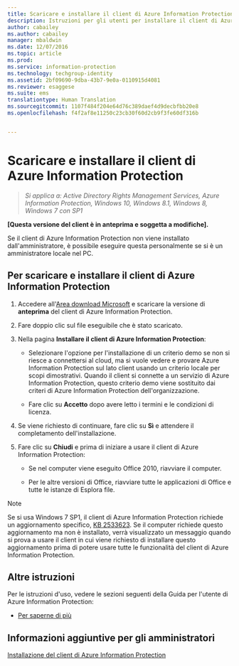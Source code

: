```yaml
---
title: Scaricare e installare il client di Azure Information Protection | Azure Information Protection
description: Istruzioni per gli utenti per installare il client di Azure Information Protection per Windows, in modo da potere classificare e proteggere documenti e messaggi di posta elettronica.
author: cabailey
ms.author: cabailey
manager: mbaldwin
ms.date: 12/07/2016
ms.topic: article
ms.prod: 
ms.service: information-protection
ms.technology: techgroup-identity
ms.assetid: 2bf09690-9dba-43b7-9e0a-0110915d4081
ms.reviewer: esaggese
ms.suite: ems
translationtype: Human Translation
ms.sourcegitcommit: 1107f484f204e64d76c389daef4d9decbfbb20e8
ms.openlocfilehash: f4f2af8e11250c23cb30f60d2cb9f3fe60df316b


---
```


# <a name="download-and-install-the-azure-information-protection-client"></a>Scaricare e installare il client di Azure Information Protection

>*Si applica a: Active Directory Rights Management Services, Azure Information Protection, Windows 10, Windows 8.1, Windows 8, Windows 7 con SP1*

**[Questa versione del client è in anteprima e soggetta a modifiche].**

Se il client di Azure Information Protection non viene installato dall'amministratore, è possibile eseguire questa personalmente se si è un amministratore locale nel PC.

## <a name="to-download-and-install-the-azure-information-protection-client"></a>Per scaricare e installare il client di Azure Information Protection

1.  Accedere all'[Area download Microsoft](https://www.microsoft.com/en-us/download/details.aspx?id=53018) e scaricare la versione di **anteprima** del client di Azure Information Protection.

2. Fare doppio clic sul file eseguibile che è stato scaricato. 

3. Nella pagina **Installare il client di Azure Information Protection**: 
    
    - Selezionare l'opzione per l'installazione di un criterio demo se non si riesce a connettersi al cloud, ma si vuole vedere e provare Azure Information Protection sul lato client usando un criterio locale per scopi dimostrativi. Quando il client si connette a un servizio di Azure Information Protection, questo criterio demo viene sostituito dai criteri di Azure Information Protection dell'organizzazione.
    
    - Fare clic su **Accetto** dopo avere letto i termini e le condizioni di licenza.

4. Se viene richiesto di continuare, fare clic su **Sì** e attendere il completamento dell'installazione.

3. Fare clic su **Chiudi** e prima di iniziare a usare il client di Azure Information Protection:

    - Se nel computer viene eseguito Office 2010, riavviare il computer.
    
    - Per le altre versioni di Office, riavviare tutte le applicazioni di Office e tutte le istanze di Esplora file.

> [!NOTE]
> Se si usa Windows 7 SP1, il client di Azure Information Protection richiede un aggiornamento specifico, [KB 2533623](https://support.microsoft.com/en-us/kb/2533623). Se il computer richiede questo aggiornamento ma non è installato, verrà visualizzato un messaggio quando si prova a usare il client in cui viene richiesto di installare questo aggiornamento prima di potere usare tutte le funzionalità del client di Azure Information Protection.

## <a name="other-instructions"></a>Altre istruzioni
Per le istruzioni d'uso, vedere le sezioni seguenti della Guida per l'utente di Azure Information Protection:

-   [Per saperne di più](client-user-guide.md#what-do-you-want-to-do)

## <a name="additional-information-for-administrators"></a>Informazioni aggiuntive per gli amministratori
[Installazione del client di Azure Information Protection](info-protect-client.md)




<!--HONumber=Dec16_HO1-->



